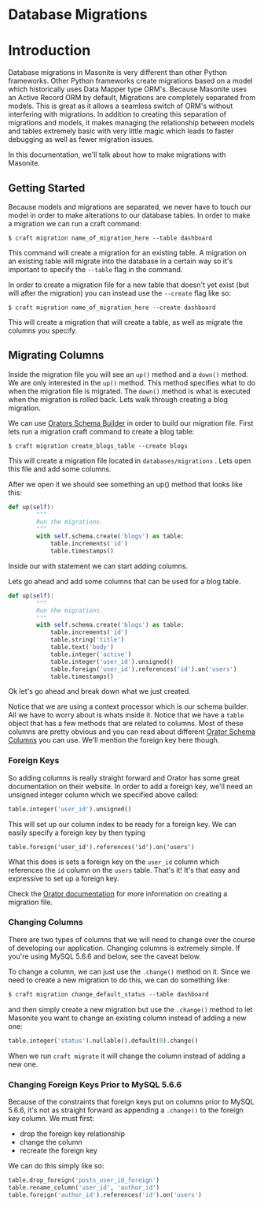 # Database Migrations

# Introduction

Database migrations in Masonite is very different than other Python frameworks. Other Python frameworks create migrations based on a model which historically uses Data Mapper type ORM's. Because Masonite uses an Active Record ORM by default, Migrations are completely separated from models. This is great as it allows a seamless switch of ORM's without interfering with migrations. In addition to creating this separation of migrations and models, it makes managing the relationship between models and tables extremely basic with very little magic which leads to faster debugging as well as fewer migration issues.

In this documentation, we'll talk about how to make migrations with Masonite.

## Getting Started

Because models and migrations are separated, we never have to touch our model in order to make alterations to our database tables. In order to make a migration we can run a craft command:

```
$ craft migration name_of_migration_here --table dashboard
```

This command will create a migration for an existing table. A migration on an existing table will migrate into the database in a certain way so it's important to specify the `--table` flag in the command.

In order to create a migration file for a new table that doesn't yet exist \(but will after the migration\) you can instead use the `--create` flag like so:

```
$ craft migration name_of_migration_here --create dashboard
```

This will create a migration that will create a table, as well as migrate the columns you specify.

## Migrating Columns

Inside the migration file you will see an `up()` method and a `down()` method. We are only interested in the `up()` method. This method specifies what to do when the migration file is migrated. The `down()` method is what is executed when the migration is rolled back. Lets walk through creating a blog migration.

We can use [Orators Schema Builder](https://orator-orm.com/docs/0.9/schema_builder.html) in order to build our migration file. First lets run a migration craft command to create a blog table:

```
$ craft migration create_blogs_table --create blogs
```

This will create a migration file located in `databases/migrations` . Lets open this file and add some columns.

After we open it we should see something an up\(\) method that looks like this:

```py
def up(self):
        """
        Run the migrations.
        """
        with self.schema.create('blogs') as table:
            table.increments('id')
            table.timestamps()
```

Inside our with statement we can start adding columns.

Lets go ahead and add some columns that can be used for a blog table.

```py
def up(self):
        """
        Run the migrations.
        """
        with self.schema.create('blogs') as table:
            table.increments('id')
            table.string('title')
            table.text('body')
            table.integer('active')
            table.integer('user_id').unsigned()
            table.foreign('user_id').references('id').on('users')
            table.timestamps()
```

Ok let's go ahead and break down what we just created.

Notice that we are using a context processor which is our schema builder. All we have to worry about is whats inside it. Notice that we have a `table` object that has a few methods that are related to columns. Most of these columns are pretty obvious and you can read about different [Orator Schema Columns](https://orator-orm.com/docs/0.9/schema_builder.html#adding-columns) you can use. We'll mention the foreign key here though.

### Foreign Keys

So adding columns is really straight forward and Orator has some great documentation on their website. In order to add a foreign key, we'll need an unsigned integer column which we specified above called:

```py
table.integer('user_id').unsigned()
```

This will set up our column index to be ready for a foreign key. We can easily specify a foreign key by then typing

```
table.foreign('user_id').references('id').on('users')
```

What this does is sets a foreign key on the `user_id` column which references the `id` column on the `users` table. That's it! It's that easy and expressive to set up a foreign key.

Check the [Orator documentation](https://orator-orm.com/docs/0.9/schema_builder.html#adding-columns) for more information on creating a migration file.

### Changing Columns

There are two types of columns that we will need to change over the course of developing our application. Changing columns is extremely simple. If you're using MySQL 5.6.6 and below, see the caveat below.

To change a column, we can just use the `.change()` method on it. Since we need to create a new migration to do this, we can do something like:

```python
$ craft migration change_default_status --table dashboard
```

and then simply create a new migration but use the `.change()` method to let Masonite you want to change an existing column instead of adding a new one:

```python
table.integer('status').nullable().default(0).change()
```

When we run `craft migrate` it will change the column instead of adding a new one.

### Changing Foreign Keys Prior to MySQL 5.6.6

Because of the constraints that foreign keys put on columns prior to MySQL 5.6.6, it's not as straight forward as appending a `.change()` to the foreign key column. We must first:

* drop the foreign key relationship
* change the column
* recreate the foreign key

We can do this simply like so:

```python
table.drop_foreign('posts_user_id_foreign')
table.rename_column('user_id', 'author_id')
table.foreign('author_id').references('id').on('users')
```








